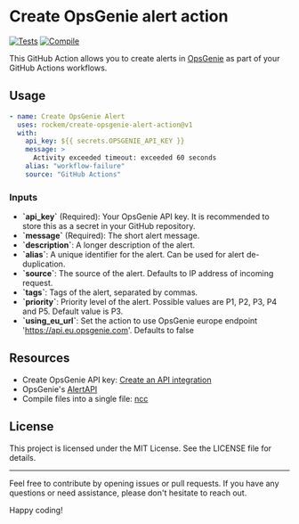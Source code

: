 # Create OpsGenie alert action

[![Tests](https://github.com/rockem/create-opsgenie-alert-action/actions/workflows/test.yml/badge.svg)](https://github.com/rockem/create-opsgenie-alert-action/actions/workflows/test.yml)
[![Compile](https://github.com/rockem/create-opsgenie-alert-action/actions/workflows/compile.yml/badge.svg)](https://github.com/rockem/create-opsgenie-alert-action/actions/workflows/compile.yml)

This GitHub Action allows you to create alerts in [OpsGenie](https://www.atlassian.com/software/opsgenie) as part of your GitHub Actions workflows.

## Usage
```yaml
- name: Create OpsGenie Alert
  uses: rockem/create-opsgenie-alert-action@v1
  with:
    api_key: ${{ secrets.OPSGENIE_API_KEY }}
    message: >
      Activity exceeded timeout: exceeded 60 seconds
    alias: "workflow-failure"
    source: "GitHub Actions"
```

### Inputs

- **\`api_key\`** (Required): Your OpsGenie API key. It is recommended to store this as a secret in your GitHub repository.
- **\`message\`** (Required): The short alert message.
- **\`description\`**: A longer description of the alert.
- **\`alias\`**: A unique identifier for the alert. Can be used for alert de-duplication.
- **\`source\`**: The source of the alert. Defaults to IP address of incoming request.
- **\`tags\`**: Tags of the alert, separated by commas.
- **\`priority\`**: Priority level of the alert. Possible values are P1, P2, P3, P4 and P5. Default value is P3.
- **\`using_eu_url\`**: Set the action to use OpsGenie europe endpoint 'https://api.eu.opsgenie.com'. Defaults to false

## Resources
- Create OpsGenie API key: [Create an API integration](https://support.atlassian.com/opsgenie/docs/create-a-default-api-integration/)
- OpsGenie's [AlertAPI](https://docs.opsgenie.com/docs/alert-api)
- Compile files into a single file: [ncc](https://github.com/vercel/ncc)

## License
This project is licensed under the MIT License. See the LICENSE file for details.

---

Feel free to contribute by opening issues or pull requests. If you have any questions or need assistance, please don't hesitate to reach out.

Happy coding!

